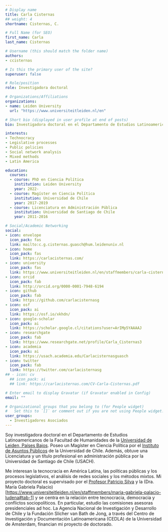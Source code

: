 ```yaml
---
# Display name
title: Carla Cisternas
## weight: 4
shortname: Cisternas, C.

# Full Name (for SEO)
first_name: Carla
last_name: Cisternas

# Username (this should match the folder name)
authors:
- ccisternas

# Is this the primary user of the site?
superuser: false

# Role/position
role: Investigadora doctoral

# Organizations/Affiliations
organizations:
- name: Leiden University
  url: "https://www.universiteitleiden.nl/en"

# Short bio (displayed in user profile at end of posts)
bio: Investigadora doctoral en el Departamento de Estudios Latinoamericanos de la Facultad de Humanidades de la Universidad de Leiden, Países Bajos. Investigadora Asociada en Training Data Lab, Chile.

interests:
- Technocracy
- Legislative processes
- Public policies
- Social network analysis
- Mixed methods
- Latin America

education:
  courses:
  - course: PhD en Ciencia Política
    institution: Leiden University
    year: 2022-
  - course: Magíster en Ciencia Política
    institution: Universidad de Chile
    year: 2017-2019
  - course: Licenciatura en Administración Pública
    institution: Universidad de Santiago de Chile
    year: 2011-2016

# Social/Academic Networking
social:
- icon: envelope
  icon_pack: fas
  link: mailto:c.g.cisternas.guasch@hum.leidenuniv.nl
- icon: home
  icon_pack: fas
  link: https://carlacisternas.com/
- icon: university
  icon_pack: fas
  link: https://www.universiteitleiden.nl/en/staffmembers/carla-cisternas-guasch
- icon: orcid
  icon_pack: fab
  link: http://orcid.org/0000-0001-7948-6194
- icon: github
  icon_pack: fab
  link: https://github.com/carlacisternasg
- icon: osf
  icon_pack: ai
  link: https://osf.io/xkhdn/
- icon: google-scholar
  icon_pack: ai
  link: https://scholar.google.cl/citations?user=ArIMp5YAAAAJ
- icon: researchgate
  icon_pack: fab
  link: https://www.researchgate.net/profile/Carla_Cisternas3
- icon: academia
  icon_pack: ai
  link: https://usach.academia.edu/Carlacisternasguasch
- icon: twitter
  icon_pack: fab
  link: https://twitter.com/carlacisternasg
## - icon: cv
  ## icon_pack: ai
  ## link: https://carlacisternas.com/CV-Carla-Cisternas.pdf

# Enter email to display Gravatar (if Gravatar enabled in Config)
email: ""

# Organizational groups that you belong to (for People widget)
#   Set this to `[]` or comment out if you are not using People widget.
user_groups:
  - Investigadores Asociados
---
```


Soy investigadora doctoral en el Departamento de Estudios Latinoamericanos de la Facultad de Humanidades de la [Universidad de Leiden, Países Bajos](https://www.universiteitleiden.nl/en/staffmembers/carla-cisternas-guasch). Poseo un Magíster en Ciencia Política por el [Instituto de Asuntos Públicos](http://www.inap.uchile.cl/) de la Universidad de Chile. Además, obtuve una Licenciatura y un título profesional en administración pública por la Universidad de Santiago de Chile (USACH).

Me interesan la tecnocracia en América Latina, las políticas públicas y los procesos legislativos, el análisis de redes sociales y los métodos mixtos. Mi proyecto doctoral es supervisado por el [Profesor Patricio Silva](https://www.universiteitleiden.nl/en/staffmembers/patricio-silva#tab-1) y la (Dra. María Gabriela Palacio)[https://www.universiteitleiden.nl/en/staffmembers/maria-gabriela-palacio-ludena#tab-1] y se centra en la relación entre tecnocracia, democracia y conflictos sociopolíticos. En particular, estudio las comisiones asesoras presidenciales ad hoc. La Agencia Nacional de Investigación y Desarrollo de Chile y la Fundación Slicher van Bath de Jong, a través del Centro de Investigación y Documentación Latinoamericana (CEDLA) de la Universidad de Amsterdam, financian mi proyecto de doctorado.
